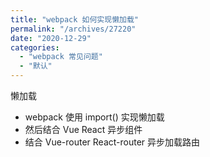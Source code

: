 ```yaml
---
title: "webpack 如何实现懒加载"
permalink: "/archives/27220"
date: "2020-12-29"
categories: 
  - "webpack 常见问题"
  - "默认"
---
```


懒加载

- webpack 使用 import() 实现懒加载
- 然后结合 Vue React 异步组件
- 结合 Vue-router React-router 异步加载路由
